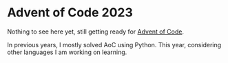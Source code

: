 # Advent of Code 2023

Nothing to see here yet, still getting ready for [Advent of Code](https://adventofcode.com/).

In previous years, I mostly solved AoC using Python. This year, considering other languages I am working on learning.